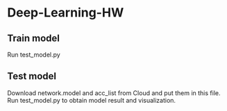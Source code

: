 # Deep-Learning-HW
## Train model
Run test_model.py
## Test model
Download network.model and acc_list from Cloud and put them in this file. Run test_model.py to obtain model result and visualization.
